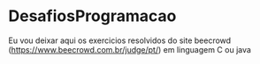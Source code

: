 # DesafiosProgramacao
 Eu vou deixar aqui os exercicios resolvidos do site beecrowd (https://www.beecrowd.com.br/judge/pt/) em linguagem C ou java

